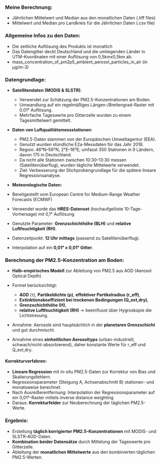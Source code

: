 ### Meine Berechnung:
- Jährlichen Mittelwert und Median aus den monatlichen Daten (.tiff files) 
- Mittelwert und Median pro Landkreis für die Jährlichen Daten (.csv file)


### Allgemeine Infos zu den Daten:
- Die zeitliche Auflösung des Produkts ist monatlich
- Das Datengitter deckt Deutschland und die umliegenden Länder in UTM-Koordinaten mit einer Auflösung von 0,5kmx0,5km ab. 
- mass_concentration_of_pm2p5_ambient_aerosol_particles_in_air (in μg/m-3)

### Datengrundlage:
- **Satellitendaten (MODIS & SLSTR)**:
    - Verwendet zur Schätzung der PM2.5-Konzentrationen am Boden.
    - Umwandlung auf ein regelmäßiges Längen-/Breitengrad-Raster mit 0,01° Auflösung.
    - Mehrfache Tageswerte pro Gitterzelle wurden zu einem Tagesmittelwert gemittelt.
    
- **Daten von Luftqualitätsmessstationen**:
    - PM2.5-Daten stammen von der Europäischen Umweltagentur (EEA).
    - Genutzt wurden stündliche E2a-Messdaten für das Jahr 2018.
    - Region: 46°N–56°N, 2°E–16°E; umfasst 350 Stationen in 9 Ländern, davon 175 in Deutschland.
    - Da nicht alle Stationen zwischen 10:30–13:30 messen (Satellitenüberflug), wurden tägliche Mittelwerte verwendet.
    - Ziel: Verbesserung der Stichprobengrundlage für die spätere lineare Regressionsanalyse.

- **Meteorologische Daten:**
- Bereitgestellt vom European Centre for Medium-Range Weather Forecasts (ECMWF)
- Verwendet wurde das **HRES-Datenset** (hochaufgelöste 10-Tage-Vorhersage) mit 0,1° Auflösung
- Genutzte Parameter: **Grenzschichthöhe (BLH)** und **relative Luftfeuchtigkeit (RH)**.
- Datenzeitpunkt: **12 Uhr mittags** (passend zu Satellitenüberflug).
- Interpolation auf ein **0,01° x 0,01° Gitter**.

### Berechnung der PM2.5-Konzentration am Boden:

- **Halb-empirisches Modell** zur Ableitung von PM2.5 aus AOD (Aerosol Optical Depth)
- Formel berücksichtigt:
    - **AOD** (τ), **Partikeldichte (ρ)**, **effektiver Partikelradius (r_eff)**,
    - **Extinktionskoeffizient bei trockenen Bedingungen (Q_ext,dry)**,
    - **Grenzschichthöhe (H)**,
    - **relative Luftfeuchtigkeit (RH)** → beeinflusst über Hygroskopie die Lichtstreuung.

- Annahme: Aerosole sind hauptsächlich in der **planetaren Grenzschicht** und gut durchmischt.
- Annahme eines **einheitlichen Aerosoltyps** (urban-industriell, schwach/nicht-absorbierend), daher konstante Werte für r_eff und Q_ext,dry.

#### Korrekturverfahren:
- **Lineare Regression** mit in-situ PM2.5-Daten zur Korrektur von Bias und Skalierungsfehlern.
- Regressionsparameter (Steigung A, Achsenabschnitt B) stationen- und monatsweise berechnet.
- Nach Ausreißerentfernung: Interpolation der Regressionsparameter auf ein 0,01°-Raster mittels inverse distance weighting
- Daraus: **Korrekturfelder** zur Neuberechnung der täglichen PM2.5-Werte.

### Ergebnis:

- Erstellung **täglich korrigierter PM2.5-Konzentrationen** mit MODIS- und SLSTR-AOD-Daten.
- **Kombination beider Datensätze** durch Mittelung der Tageswerte pro Gitterzelle.
- Ableitung der **monatlichen Mittelwerte** aus den kombinierten täglichen PM2.5-Werten.